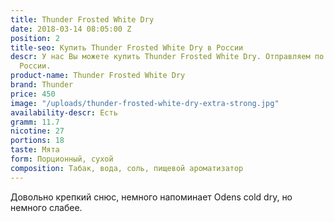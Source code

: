 ```yaml
---
title: Thunder Frosted White Dry
date: 2018-03-14 08:05:00 Z
position: 2
title-seo: Купить Thunder Frosted White Dry в России
descr: У нас Вы можете купить Thunder Frosted White Dry. Отправляем по всей территории
  России.
product-name: Thunder Frosted White Dry
brand: Thunder
price: 450
image: "/uploads/thunder-frosted-white-dry-extra-strong.jpg"
availability-descr: Есть
gramm: 11.7
nicotine: 27
portions: 18
taste: Мята
form: Порционный, сухой
composition: Табак, вода, соль, пищевой ароматизатор
---
```


Довольно крепкий снюс, немного напоминает Odens cold dry, но немного слабее.